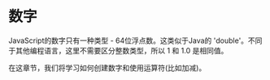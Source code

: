 # 数字

JavaScript的数字只有一种类型 - 64位浮点数。这类似于Java的 'double'。不同于其他编程语言，这里不需要区分整数类型，所以 1 和 1.0 是相同值。

在这章节，我们将学习如何创建数字和使用运算符(比如加减)。